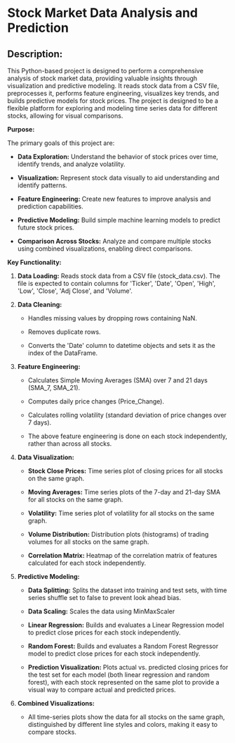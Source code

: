 
# Stock Market Data Analysis and Prediction

## Description:
This Python-based project is designed to perform a comprehensive analysis of stock market data, providing valuable insights through visualization and predictive modeling. It reads stock data from a CSV file, preprocesses it, performs feature engineering, visualizes key trends, and builds predictive models for stock prices. The project is designed to be a flexible platform for exploring and modeling time series data for different stocks, allowing for visual comparisons.

**Purpose:**

The primary goals of this project are:

-   **Data Exploration:** Understand the behavior of stock prices over time, identify trends, and analyze volatility.
    
-   **Visualization:** Represent stock data visually to aid understanding and identify patterns.
    
-   **Feature Engineering:** Create new features to improve analysis and prediction capabilities.
    
-   **Predictive Modeling:** Build simple machine learning models to predict future stock prices.
    
-   **Comparison Across Stocks:** Analyze and compare multiple stocks using combined visualizations, enabling direct comparisons.
    

**Key Functionality:**

1.  **Data Loading:** Reads stock data from a CSV file (stock_data.csv). The file is expected to contain columns for 'Ticker', 'Date', 'Open', 'High', 'Low', 'Close', 'Adj Close', and 'Volume'.
    
2.  **Data Cleaning:**
    
    -   Handles missing values by dropping rows containing NaN.
        
    -   Removes duplicate rows.
        
    -   Converts the 'Date' column to datetime objects and sets it as the index of the DataFrame.
        
3.  **Feature Engineering:**
    
    -   Calculates Simple Moving Averages (SMA) over 7 and 21 days (SMA_7, SMA_21).
        
    -   Computes daily price changes (Price_Change).
        
    -   Calculates rolling volatility (standard deviation of price changes over 7 days).
        
    -   The above feature engineering is done on each stock independently, rather than across all stocks.
        
4.  **Data Visualization:**
    
    -   **Stock Close Prices:** Time series plot of closing prices for all stocks on the same graph.
        
    -   **Moving Averages:** Time series plots of the 7-day and 21-day SMA for all stocks on the same graph.
        
    -   **Volatility:** Time series plot of volatility for all stocks on the same graph.
        
    -   **Volume Distribution:** Distribution plots (histograms) of trading volumes for all stocks on the same graph.
        
    -   **Correlation Matrix:** Heatmap of the correlation matrix of features calculated for each stock independently.
        
5.  **Predictive Modeling:**
    
    -   **Data Splitting:** Splits the dataset into training and test sets, with time series shuffle set to false to prevent look ahead bias.
        
    -   **Data Scaling:** Scales the data using MinMaxScaler
        
    -   **Linear Regression:** Builds and evaluates a Linear Regression model to predict close prices for each stock independently.
        
    -   **Random Forest:** Builds and evaluates a Random Forest Regressor model to predict close prices for each stock independently.
        
    -   **Prediction Visualization:** Plots actual vs. predicted closing prices for the test set for each model (both linear regression and random forest), with each stock represented on the same plot to provide a visual way to compare actual and predicted prices.
        
6.  **Combined Visualizations:**
    
    -   All time-series plots show the data for all stocks on the same graph, distinguished by different line styles and colors, making it easy to compare stocks.

